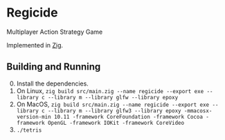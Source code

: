 # Regicide

Multiplayer Action Strategy Game

Implemented in [Zig](http://ziglang.org/).

## Building and Running

 0. Install the dependencies.
 0. On Linux, `zig build src/main.zig --name regicide --export exe --library c --library m --library glfw --library epoxy`
 0. On MacOS, `zig build src/main.zig --name regicide --export exe --library c --library m --library glfw3 --library epoxy -mmacosx-version-min 10.11 -framework CoreFoundation -framework Cocoa -framework OpenGL -framework IOKit -framework CoreVideo`
 0. `./tetris`
